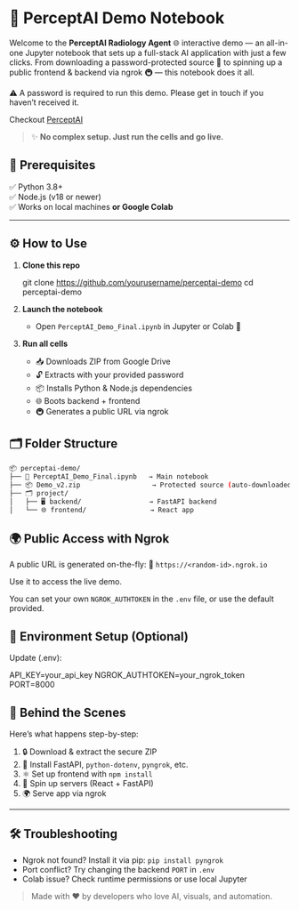 # 🚀 PerceptAI Demo Notebook

Welcome to the **PerceptAI Radiology Agent** 🌐 interactive demo — an all-in-one Jupyter notebook that sets up a full-stack AI application with just a few clicks. From downloading a password-protected source 🔐 to spinning up a public frontend & backend via ngrok 🚇 — this notebook does it all.

⚠️ A password is required to run this demo. Please get in touch if you haven’t received it.

Checkout [PerceptAI](https://victorious-meadow-054677210.6.azurestaticapps.net/)

> ✨ **No complex setup. Just run the cells and go live.**


## 🧰 Prerequisites

✅ Python 3.8+  
✅ Node.js (v18 or newer)  
✅ Works on local machines **or Google Colab**

---

## ⚙️ How to Use

1. **Clone this repo**

   git clone https://github.com/yourusername/perceptai-demo
   cd perceptai-demo


2. **Launch the notebook**

   * Open `PerceptAI_Demo_Final.ipynb` in Jupyter or Colab 📓

3. **Run all cells**

   * 📥 Downloads ZIP from Google Drive
   * 🔓 Extracts with your provided password
   * 📦 Installs Python & Node.js dependencies
   * 🌐 Boots backend + frontend
   * 🚇 Generates a public URL via ngrok



## 🗂️ Folder Structure

```bash
📦 perceptai-demo/
├── 📓 PerceptAI_Demo_Final.ipynb   → Main notebook
├── 📦 Demo_v2.zip                  → Protected source (auto-downloaded)
├── 🗂️ project/
│   ├── 🖥️ backend/                 → FastAPI backend
│   └── 🌐 frontend/                → React app

```

## 🌍 Public Access with Ngrok

A public URL is generated on-the-fly:
🔗 `https://<random-id>.ngrok.io`

Use it to access the live demo.

You can set your own `NGROK_AUTHTOKEN` in the `.env` file, or use the default provided.


## 🧪 Environment Setup (Optional)

Update (.env):

API_KEY=your_api_key
NGROK_AUTHTOKEN=your_ngrok_token
PORT=8000


## 🧠 Behind the Scenes

Here’s what happens step-by-step:

1. 🔒 Download & extract the secure ZIP
2. 🐍 Install FastAPI, `python-dotenv`, `pyngrok`, etc.
3. ⚛️ Set up frontend with `npm install`
4. 🧵 Spin up servers (React + FastAPI)
5. 🌍 Serve app via ngrok

---

## 🛠️ Troubleshooting

* Ngrok not found? Install it via pip: `pip install pyngrok`
* Port conflict? Try changing the backend `PORT` in `.env`
* Colab issue? Check runtime permissions or use local Jupyter

> Made with ❤️ by developers who love AI, visuals, and automation.
